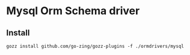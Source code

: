 # Mysql Orm Schema driver


## Install

```shell
gozz install github.com/go-zing/gozz-plugins -f ./ormdrivers/mysql
```